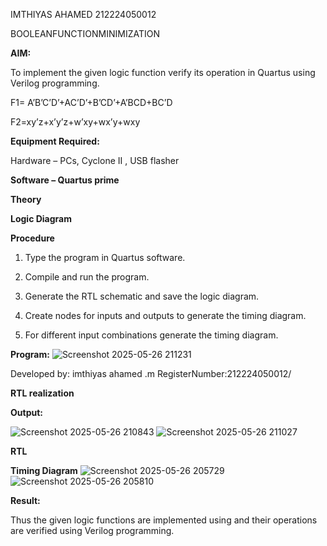 IMTHIYAS AHAMED 
212224050012

BOOLEANFUNCTIONMINIMIZATION


**AIM:**

To implement the given logic function verify its operation in Quartus using Verilog programming.

F1= A’B’C’D’+AC’D’+B’CD’+A’BCD+BC’D 

F2=xy’z+x’y’z+w’xy+wx’y+wxy

**Equipment Required:**

Hardware – PCs, Cyclone II , USB flasher

**Software – Quartus prime**

**Theory**

**Logic Diagram**

**Procedure**

1.	Type the program in Quartus software.

2.	Compile and run the program.

3.	Generate the RTL schematic and save the logic diagram.

4.	Create nodes for inputs and outputs to generate the timing diagram.

5.	For different input combinations generate the timing diagram.


**Program:**
![Screenshot 2025-05-26 211231](https://github.com/user-attachments/assets/d2b7bfa7-ec9d-4293-a02b-2b68379b1fb2)


Developed by: imthiyas ahamed .m RegisterNumber:212224050012/


**RTL realization**

**Output:**

![Screenshot 2025-05-26 210843](https://github.com/user-attachments/assets/2074d1f8-9139-4aa6-8d7d-7a225d6e13ce)
![Screenshot 2025-05-26 211027](https://github.com/user-attachments/assets/2cc99972-5a7f-4dba-8556-021305d4a813)

**RTL**

**Timing Diagram**
![Screenshot 2025-05-26 205729](https://github.com/user-attachments/assets/69bbda49-7944-45b8-b6fb-964ad145d187)
![Screenshot 2025-05-26 205810](https://github.com/user-attachments/assets/ab5c4f48-d10c-4a1f-8547-d26b1af4a92e)

**Result:**

Thus the given logic functions are implemented using and their operations are verified using Verilog programming.

